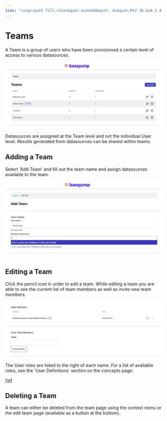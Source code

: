 ```yaml
---
icon: "<svg><path fill-rule=&quot;evenodd&quot; d=&quot;M12 16.5a4.5 4.5 0 100-9 4.5 4.5 0 000 9zm0 1.5a6 6 0 100-12 6 6 0 000 12z&quot;></path></svg>"
---
```


<!-- [!badge icon= size="3xl" variant="light"] -->


# Teams

A Team is a group of users who have been provisioned a certain level of access to various datasources.

![The team page](/images/team/team_page.png)

Datasources are assigned at the Team level and not the individual User level. Results generated from datasources can be shared within teams.

## Adding a Team

Select 'Add Team' and fill out the team name and assign datasources available to the team.

![The team page](/images/team/add_team.png)

## Editing a Team

Click the pencil icon in order to edit a team. While editing a team you are able to see the current list of team members as well as invite new team members. 

![The team page](/images/team/edit_team.png)

The User roles are listed to the right of each name. For a list of available roles, see the 'User Definitions' section on the concepts page:

[!ref](/getting-started/concepts.md)

## Deleting a Team

A team can either be deleted from the team page using the context menu or the edit team page (available as a button at the bottom).
